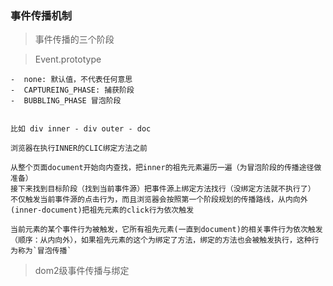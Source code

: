 ### 事件传播机制

> 事件传播的三个阶段

> Event.prototype

    -  none: 默认值，不代表任何意思
    -  CAPTUREING_PHASE: 捕获阶段
    -  BUBBLING_PHASE 冒泡阶段


    比如 div inner - div outer - doc

    浏览器在执行INNER的CLIC绑定方法之前

    从整个页面document开始向内查找，把inner的祖先元素遍历一遍（为冒泡阶段的传播途径做准备）
    接下来找到目标阶段（找到当前事件源）把事件源上绑定方法找行（没绑定方法就不执行了）
    不仅触发当前事件源的点击行为，而且浏览器会按照第一个阶段规划的传播路线，从内向外(inner-document)把祖先元素的click行为依次触发

    当前元素的某个事件行为被触发，它所有祖先元素(一直到document)的相关事件行为依次触发（顺序：从内向外），如果祖先元素的这个为绑定了方法，绑定的方法也会被触发执行，这种行为称为`冒泡传播`

> dom2级事件传播与绑定
